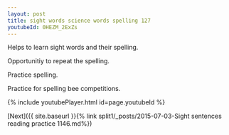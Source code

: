 ```yaml
---
layout: post
title: sight words science words spelling 127
youtubeId: 0HEZM_2ExZs
---
```

 
 
Helps to learn sight words and their spelling.

Opportunitiy to repeat the spelling. 

Practice spelling. 
 
Practice for spelling bee competitions. 
 
{% include youtubePlayer.html id=page.youtubeId %}
 
 

[Next]({{ site.baseurl }}{% link  split1/_posts/2015-07-03-Sight sentences reading practice 1146.md%})
 
